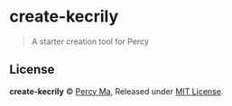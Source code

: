 # create-kecrily

> A starter creation tool for Percy

## License

**create-kecrily** © [Percy Ma](https://github.com/kecrily), Released under [MIT License](LICENSE).

